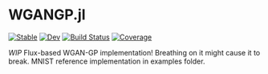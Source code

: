 # WGANGP.jl

[![Stable](https://img.shields.io/badge/docs-stable-blue.svg)](https://vincentmolin.github.io/WGANGP.jl/stable)
[![Dev](https://img.shields.io/badge/docs-dev-blue.svg)](https://vincentmolin.github.io/WGANGP.jl/dev)
[![Build Status](https://travis-ci.com/vincentmolin/WGANGP.jl.svg?branch=main)](https://travis-ci.com/vincentmolin/WGANGP.jl)
[![Coverage](https://codecov.io/gh/vincentmolin/WGANGP.jl/branch/main/graph/badge.svg)](https://codecov.io/gh/vincentmolin/WGANGP.jl)

*WIP* Flux-based WGAN-GP implementation! Breathing on it might cause it to break. MNIST reference implementation in examples folder.
